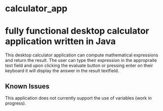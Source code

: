 # calculator_app
# fully functional desktop calculator application written in Java


This desktop calculator application can compute mathematical expressions and return the result. The user can type their expression in the appropraite text field and upon clicking the evaluate button or pressing enter on their keyboard it will display the answer in the result textfield.

## Known Issues

This application does not currently support the use of variables (work in progress).
